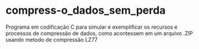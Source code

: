 # compress-o_dados_sem_perda
Programa em codificação C para simular e exemplificar os recursos e processos de compressão de dados, como acontessem em um arquivo .ZIP usando metodo de compressão LZ77 
